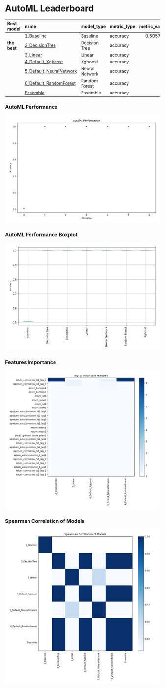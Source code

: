 # AutoML Leaderboard

| Best model   | name                                                         | model_type     | metric_type   |   metric_value |   train_time |
|:-------------|:-------------------------------------------------------------|:---------------|:--------------|---------------:|-------------:|
|              | [1_Baseline](1_Baseline/README.md)                           | Baseline       | accuracy      |       0.505747 |         0.87 |
| **the best** | [2_DecisionTree](2_DecisionTree/README.md)                   | Decision Tree  | accuracy      |       1        |         4.29 |
|              | [3_Linear](3_Linear/README.md)                               | Linear         | accuracy      |       1        |         3.96 |
|              | [4_Default_Xgboost](4_Default_Xgboost/README.md)             | Xgboost        | accuracy      |       1        |         3.82 |
|              | [5_Default_NeuralNetwork](5_Default_NeuralNetwork/README.md) | Neural Network | accuracy      |       1        |         2.41 |
|              | [6_Default_RandomForest](6_Default_RandomForest/README.md)   | Random Forest  | accuracy      |       1        |         7.25 |
|              | [Ensemble](Ensemble/README.md)                               | Ensemble       | accuracy      |       1        |         0.17 |

### AutoML Performance
![AutoML Performance](ldb_performance.png)

### AutoML Performance Boxplot
![AutoML Performance Boxplot](ldb_performance_boxplot.png)

### Features Importance
![features importance across models](features_heatmap.png)



### Spearman Correlation of Models
![models spearman correlation](correlation_heatmap.png)

